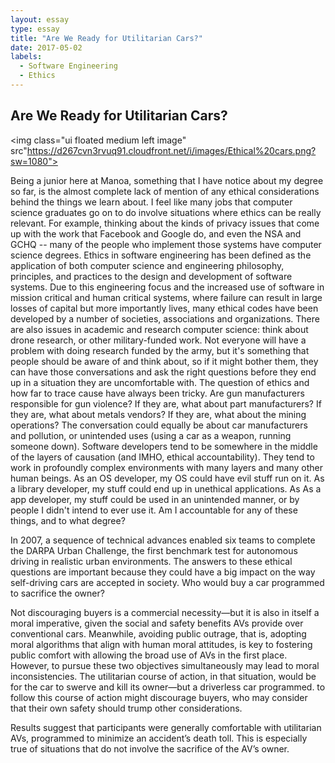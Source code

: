 ```yaml
---
layout: essay
type: essay
title: "Are We Ready for Utilitarian Cars?"
date: 2017-05-02
labels:
  - Software Engineering
  - Ethics
---
```


## Are We Ready for Utilitarian Cars?
<img class="ui floated medium left image" src"https://d267cvn3rvuq91.cloudfront.net/i/images/Ethical%20cars.png?sw=1080">

Being a junior here at Manoa, something that I have notice about my degree so far, is the almost complete lack of mention of any ethical considerations behind the things we learn about. I feel like many jobs that computer science graduates go on to do involve situations where ethics can be really relevant. For example, thinking about the kinds of privacy issues that come up with the work that Facebook and Google do, and even the NSA and GCHQ -- many of the people who implement those systems have computer science degrees. Ethics in software engineering has been defined as the application of both computer science and engineering philosophy, principles, and practices to the design and development of software systems. Due to this engineering focus and the increased use of software in mission critical and human critical systems, where failure can result in large losses of capital but more importantly lives, many ethical codes have been developed by a number of societies, associations and organizations. There are also issues in academic and research computer science: think about drone research, or other military-funded work. Not everyone will have a problem with doing research funded by the army, but it's something that people should be aware of and think about, so if it might bother them, they can have those conversations and ask the right questions before they end up in a situation they are uncomfortable with. The question of ethics and how far to trace cause have always been tricky. Are gun manufacturers responsible for gun violence? If they are, what about part manufacturers? If they are, what about metals vendors? If they are, what about the mining operations?
The conversation could equally be about car manufacturers and pollution, or unintended uses (using a car as a weapon, running someone down).
Software developers tend to be somewhere in the middle of the layers of causation (and IMHO, ethical accountability). They tend to work in profoundly complex environments with many layers and many other human beings. As an OS developer, my OS could have evil stuff run on it. As a library developer, my stuff could end up in unethical applications. As As a app developer, my stuff could be used in an unintended manner, or by people I didn't intend to ever use it. Am I accountable for any of these things, and to what degree?

In 2007, a sequence of technical advances enabled six teams to complete the DARPA Urban Challenge, the first benchmark test for autonomous driving in realistic urban environments. The answers to these ethical questions are important because they could have a big impact on the way self-driving cars are accepted in society. Who would buy a car programmed to sacrifice the owner?


Not discouraging buyers is a commercial necessity—but it is also in itself a moral imperative, given the social and safety benefits AVs provide over conventional cars. Meanwhile, avoiding public outrage, that is, adopting moral algorithms that align with human moral attitudes, is key to fostering public comfort with allowing the broad use of AVs in the first place. However, to pursue these two objectives simultaneously may lead to moral inconsistencies.  The utilitarian course of action, in that situation, would be for the car to swerve and kill its owner—but a driverless car programmed. to follow this course of action might discourage buyers, who may consider that their own safety should trump other considerations. 

Results suggest that participants were generally comfortable with utilitarian AVs, programmed to minimize an accident’s death toll. This is especially true of situations that do not involve the sacrifice of the AV’s owner.
